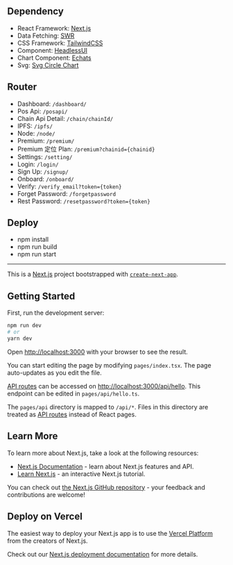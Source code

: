 ## Dependency

- React Framework: [Next.js](https://nextjs.org/)
- Data Fetching: [SWR](https://swr.vercel.app/)
- CSS Framework: [TailwindCSS](https://tailwindcss.com/docs/installation)
- Component: [HeadlessUI](https://headlessui.com/)
- Chart Component: [Echats](https://echarts.apache.org/handbook/zh/get-started/)
- Svg: [Svg Circle Chart](https://developer.mozilla.org/zh-CN/docs/Web/SVG/Element/circle)

## Router

- Dashboard: `/dashboard/`
- Pos Api: `/posapi/`
- Chain Api Detail: `/chain/chainId/`
- IPFS: `/ipfs/`
- Node: `/node/`
- Premium: `/premium/`
- Premium 定位 Plan: `/premium?chainid={chainid}`
- Settings: `/setting/`
- Login: `/login/`
- Sign Up: `/signup/`
- Onboard: `/onboard/`
- Verify: `/verify_email?token={token}`
- Forget Password: `/forgetpassword`
- Rest Password: `/resetpassword?token={token}`

## Deploy

- npm install
- npm run build
- npm run start

----

This is a [Next.js](https://nextjs.org/) project bootstrapped with [`create-next-app`](https://github.com/vercel/next.js/tree/canary/packages/create-next-app).

## Getting Started

First, run the development server:

```bash
npm run dev
# or
yarn dev
```

Open [http://localhost:3000](http://localhost:3000) with your browser to see the result.

You can start editing the page by modifying `pages/index.tsx`. The page auto-updates as you edit the file.

[API routes](https://nextjs.org/docs/api-routes/introduction) can be accessed on [http://localhost:3000/api/hello](http://localhost:3000/api/hello). This endpoint can be edited in `pages/api/hello.ts`.

The `pages/api` directory is mapped to `/api/*`. Files in this directory are treated as [API routes](https://nextjs.org/docs/api-routes/introduction) instead of React pages.

## Learn More

To learn more about Next.js, take a look at the following resources:

- [Next.js Documentation](https://nextjs.org/docs) - learn about Next.js features and API.
- [Learn Next.js](https://nextjs.org/learn) - an interactive Next.js tutorial.

You can check out [the Next.js GitHub repository](https://github.com/vercel/next.js/) - your feedback and contributions are welcome!

## Deploy on Vercel

The easiest way to deploy your Next.js app is to use the [Vercel Platform](https://vercel.com/new?utm_medium=default-template&filter=next.js&utm_source=create-next-app&utm_campaign=create-next-app-readme) from the creators of Next.js.

Check out our [Next.js deployment documentation](https://nextjs.org/docs/deployment) for more details.
